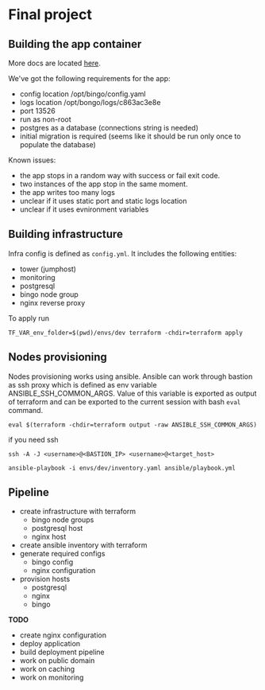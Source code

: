 # Final project

## Building the app container

More docs are located [here](./build/README.md).

We've got the following requirements for the app:

- config location /opt/bingo/config.yaml
- logs location /opt/bongo/logs/c863ac3e8e
- port 13526
- run as non-root
- postgres as a database (connections string is needed)
- initial migration is required (seems like it should be run only once to populate the database)

Known issues:

- the app stops in a random way with success or fail exit code. 
- two instances of the app stop in the same moment. 
- the app writes too many logs
- unclear if it uses static port and static logs location
- unclear if it uses evnironment variables

## Building infrastructure

Infra config is defined as `config.yml`. It includes the following entities:

- tower (jumphost)
- monitoring
- postgresql
- bingo node group
- nginx reverse proxy

To apply run

```
TF_VAR_env_folder=$(pwd)/envs/dev terraform -chdir=terraform apply

```

## Nodes provisioning

Nodes provisioning works using ansible. Ansible can work through bastion as ssh proxy which is defined as env variable ANSIBLE_SSH_COMMON_ARGS. Value of this variable is exported as output of terraform and can be exported to the current session with bash `eval` command.

```
eval $(terraform -chdir=terraform output -raw ANSIBLE_SSH_COMMON_ARGS)
```

if you need ssh
```
ssh -A -J <username>@<BASTION_IP> <username>@<target_host>
```

```
ansible-playbook -i envs/dev/inventory.yaml ansible/playbook.yml
```

## Pipeline

- create infrastructure with terraform
  - bingo node groups
  - postgresql host
  - nginx host
- create ansible inventory with terraform
- generate required configs
  - bingo config
  - nginx configuration
- provision hosts
  - postgresql
  - nginx
  - bingo

**TODO**

- create nginx configuration
- deploy application
- build deployment pipeline
- work on public domain
- work on caching
- work on monitoring